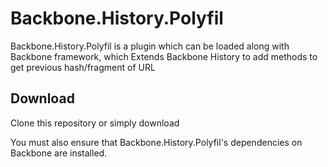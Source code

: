 # Backbone.History.Polyfil

Backbone.History.Polyfil is a plugin which can be loaded along with Backbone framework, which Extends Backbone History to add methods to get previous hash/fragment of URL

## Download

Clone this repository or simply download 

You must also ensure that Backbone.History.Polyfil's dependencies on Backbone are installed.
